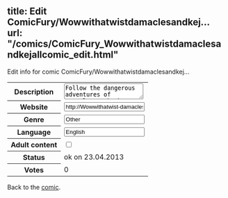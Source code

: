 title: Edit ComicFury/Wowwithatwistdamaclesandkej...
url: "/comics/ComicFury_Wowwithatwistdamaclesandkejallcomic_edit.html"
---
Edit info for comic ComicFury/Wowwithatwistdamaclesandkej...

<form name="comic" action="http://gaepostmail.appengine.com/comic" name="post">
<table class="comicinfo">
<tr>
<th>Description</th><td><textarea name="description">Follow the dangerous adventures of Damacles , the human warrior and kenjall a worgen</textarea></td>
</tr>
<tr>
<th>Website</th><td><input type="text" name="url" value="http://Wowwithatwist-damaclesandkejallcomic.thecomicseries.com/"/></td>
</tr>
<tr>
<th>Genre</th><td><input type="text" name="genre" value="Other"/></td>
</tr>
<tr>
<th>Language</th><td><input type="text" name="language" value="English"/></td>
</tr>
<tr>
<th>Adult content</th><td><input type="checkbox" name="adult" value="adult" /></td>
</tr>
<tr>
<th>Status</th><td>ok on 23.04.2013</td>
</tr>
<tr>
<th>Votes</th><td>0</div></td>
</tr>
</table>
</form>

Back to the [comic](/comics/ComicFury_Wowwithatwistdamaclesandkejallcomic.html).

